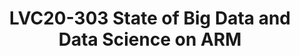 ---
categories:
- lvc20
description: This talk will walk you through the Journey Linaro BDDS team has gone
  through in making ARM a first class citizen in Big Data and Data Science Ecosystem.
  We will cover what we have accomplished in porting and testing. We will cover what
  we are currently working on and we will highlight the tasks in our roadmap. We will
  provide updates on the Bigtop project as well as updates on Big Data and Data Science
  projects with CI setup on ARM hardware running in the developer cloud.
image: /assets/images/featured-images/lvc20/LVC20-303.png
session_id: LVC20-303
session_room: '[Track 3] DataCenter'
session_slot:
  end_time: 2020-09-24 16:10
  start_time: 2020-09-24 15:45
session_speakers:
- speaker_bio: Contributor to Apache Bigtop and other big data projects&lt;br /&gt;
    Past TSC member of ODPi&lt;br /&gt; Vast implementation experience in Big Data
    technologies.&lt;br /&gt; Working as Tech Lead - Big Data at Linaro for past 5
    years
  speaker_company: Linaro
  speaker_image: http://avatars.sched.co/2/ed/7249937/avatar.jpg.320x320px.jpg?6ac
  speaker_name: Ganesh Raju
  speaker_position: Tech Lead, Big Data and Data Science Team
  speaker_role: attendee, speaker
session_track: Big Data
tag: session
tags: Big Data
title: LVC20-303 State of Big Data and Data Science on ARM
---